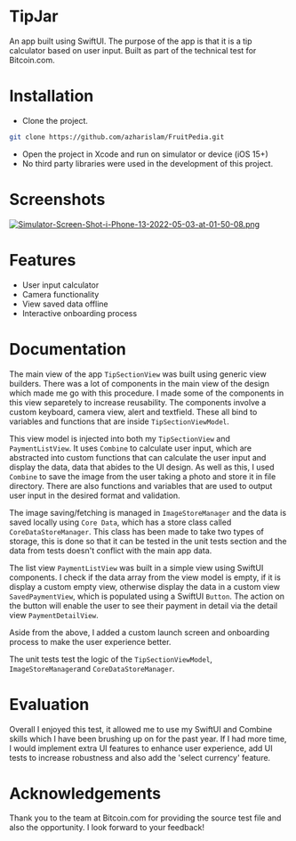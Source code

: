 # TipJar
An app built using SwiftUI. The purpose of the app is that it is a tip calculator based on user input. Built as part of the technical test for Bitcoin.com.

# Installation

- Clone the project.

```bash
git clone https://github.com/azharislam/FruitPedia.git
```
- Open the project in Xcode and run on simulator or device (iOS 15+)
- No third party libraries were used in the development of this project.


# Screenshots

[![Simulator-Screen-Shot-i-Phone-13-2022-05-03-at-01-50-08.png](https://i.postimg.cc/DZGP2nV8/Simulator-Screen-Shot-i-Phone-13-2022-05-03-at-01-50-08.png)](https://postimg.cc/tZXxk04j)

# Features

- User input calculator 
- Camera functionality
- View saved data offline
- Interactive onboarding process

# Documentation

The main view of the app ```TipSectionView``` was built using generic view builders. There was a lot of 
components in the main view of the design which made me go with this procedure. I made some of the components in this view separetely to increase reusability. The components involve a custom keyboard,
camera view, alert and textfield. These all bind to variables and functions that are inside ```TipSectionViewModel```. 

This view model is injected into both my ```TipSectionView``` and ```PaymentListView```. It uses ```Combine``` to calculate user input, which are abstracted into custom functions that can calculate the user input and display the data, data that abides to the UI design. As well as this, I used ```Combine``` to save the image from the user taking a photo and store it in file directory. There are also functions and variables that are used to output user input in the desired format and validation.

The image saving/fetching is managed in ```ImageStoreManager``` and the data is saved locally using ```Core Data```, which has a store class called ```CoreDataStoreManager```. This class has been made to take two types of storage, this is done so that it can be tested in the unit tests section and the data from tests doesn't conflict with the main app data. 

The list view ```PaymentListView``` was built in a simple view using SwiftUI components. I check if the data array from the view model is empty, if it is display a custom empty view, otherwise display
the data in a custom view ```SavedPaymentView```, which is populated using a SwiftUI ```Button```. The action on the button will enable the user to see their payment in detail via the detail view ```PaymentDetailView```.

Aside from the above, I added a custom launch screen and onboarding process to make the user experience better. 

The unit tests test the logic of the ```TipSectionViewModel```, ```ImageStoreManager```and ```CoreDataStoreManager```.

# Evaluation

Overall I enjoyed this test, it allowed me to use my SwiftUI and Combine skills which I have been brushing up on for the past year. If I had more time,
I would implement extra UI features to enhance user experience, add UI tests to increase robustness and also add the 'select currency' feature.

# Acknowledgements

Thank you to the team at Bitcoin.com for providing the source test file and also the opportunity. I look forward to your feedback! 
